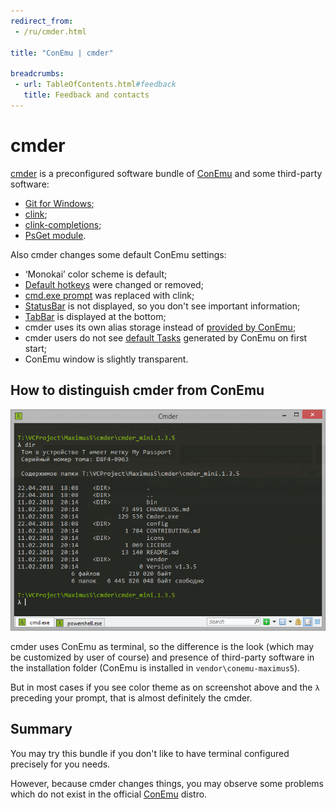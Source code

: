 ```yaml
---
redirect_from:
 - /ru/cmder.html

title: "ConEmu | cmder"

breadcrumbs:
 - url: TableOfContents.html#feedback
   title: Feedback and contacts
---
```


# cmder

[cmder](http://cmder.net/) is a preconfigured software bundle
of [ConEmu](https://conemu.github.io/) and some third-party software:

* [Git for Windows](https://gitforwindows.org/);
* [clink](TabCompletion.html#ConEmu_and_clink);
* [clink-completions](https://github.com/vladimir-kotikov/clink-completions);
* [PsGet module](https://github.com/psget/psget).

Also cmder changes some default ConEmu settings:

* ‘Monokai’ color scheme is default;
* [Default hotkeys](KeyboardShortcuts.html) were changed or removed;
* [cmd.exe prompt](CmdPrompt.html) was replaced with clink;
* [StatusBar](StatusBar.html) is not displayed, so you don't see important information;
* [TabBar](TabBar.html) is displayed at the bottom;
* cmder uses its own alias storage instead of [provided by ConEmu](SettingsEnvironment.html);
* cmder users do not see [default Tasks](Tasks.html) generated by ConEmu on first start;
* ConEmu window is slightly transparent.


## How to distinguish cmder from ConEmu

![cmder](/img/cmder.png)

cmder uses ConEmu as terminal, so the difference is the look
(which may be customized by user of course)
and presence of third-party software in the installation folder
(ConEmu is installed in `vendor\conemu-maximus5`).

But in most cases if you see color theme as on screenshot above
and the `λ` preceding your prompt, that is almost definitely the cmder.


## Summary

You may try this bundle if you don't like to have terminal configured precisely for you needs.

However, because cmder changes things, you may observe some problems which
do not exist in the official [ConEmu](https://conemu.github.io/) distro.

